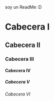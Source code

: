 
soy un ReadMe :D


# Cabecera I
## Cabecera II
### Cabecera III
#### Cabecera IV
##### Cabecera V
###### Cabecera VI
